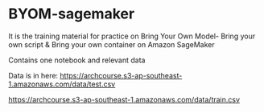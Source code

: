 # BYOM-sagemaker
It is the training material for practice on Bring Your Own Model- Bring your own script &amp; Bring your own container on Amazon SageMaker

Contains one notebook and relevant data

Data is in here: 
https://archcourse.s3-ap-southeast-1.amazonaws.com/data/test.csv

https://archcourse.s3-ap-southeast-1.amazonaws.com/data/train.csv

